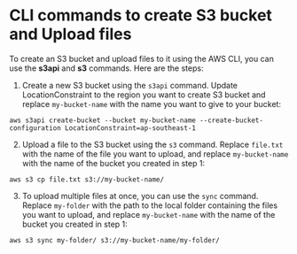 # CLI commands to create S3 bucket and Upload files

To create an S3 bucket and upload files to it using the AWS CLI, you can use the **s3api** and **s3** commands. Here are the steps:

1. Create a new S3 bucket using the `s3api` command. Update LocationConstraint to the region you want to create S3 bucket and replace `my-bucket-name` with the name you want to give to your bucket:

```aws s3api create-bucket --bucket my-bucket-name --create-bucket-configuration LocationConstraint=ap-southeast-1```

2. Upload a file to the S3 bucket using the `s3` command. Replace `file.txt` with the name of the file you want to upload, and replace `my-bucket-name` with the name of the bucket you created in step 1:

```aws s3 cp file.txt s3://my-bucket-name/```

3. To upload multiple files at once, you can use the `sync` command. Replace `my-folder` with the path to the local folder containing the files you want to upload, and replace `my-bucket-name` with the name of the bucket you created in step 1:

```aws s3 sync my-folder/ s3://my-bucket-name/my-folder/```